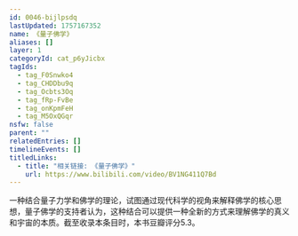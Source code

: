 ```yaml
---
id: 0046-bijlpsdq
lastUpdated: 1757167352
name: 《量子佛学》
aliases: []
layer: 1
categoryId: cat_p6yJicbx
tagIds:
  - tag_F0Snwko4
  - tag_CHDDbu9q
  - tag_Ocbts3Oq
  - tag_fRp-FvBe
  - tag_onKpmFeH
  - tag_M5OxQGqr
nsfw: false
parent: ""
relatedEntries: []
timelineEvents: []
titledLinks:
  - title: "相关链接: 《量子佛学》"
    url: https://www.bilibili.com/video/BV1NG411Q7Bd
---
```


一种结合量子力学和佛学的理论，试图通过现代科学的视角来解释佛学的核心思想，量子佛学的支持者认为，这种结合可以提供一种全新的方式来理解佛学的真义和宇宙的本质。截至收录本条目时，本书豆瓣评分5.3。